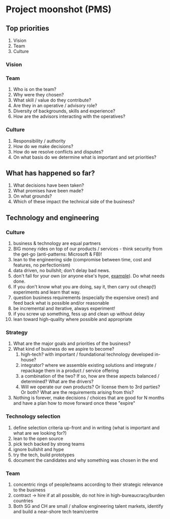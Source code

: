 # Project moonshot (PMS)

## Top priorities
 1. Vision
 1. Team
 1. Culture

### Vision

### Team
 1. Who is on the team?
 1. Why were they chosen?
 1. What skill / value do they contribute?
 1. Are they in an operative / advisory role?
 1. Diversity of backgrounds, skills and experience?
 1. How are the advisors interacting with the operatives?

### Culture
 1. Responsibility / authority
 1. How do we make decisions? 
 1. How do we resolve conflicts and disputes?
 1. On what basis do we determine what is important and set priorities?

## What has happened so far?
 1. What decisions have been taken?
 1. What promises have been made?
 1. On what grounds?
 1. Which of these impact the technical side of the business?

## Technology and engineering

### Culture

 1. business & technology are equal partners
 1. BIG money rides on top of our products / services - think security from the get-go (anti-patterns: Microsoft & FB)!
 1. lean to the engineering side (compromise between time, cost and features, no perfectionism)
 1. data driven, no bullshit; don't delay bad news.
 1. don't fall for your own (or anyone else's hype, [example](https://cointelegraph.com/news/we-dont-need-blockchain-r3-consortium-after-59-million-research)). Do what needs done.
 1. If you don't know what you are doing, say it, then carry out cheap(!) experiments and learn that way.
 1. question business requirements (especially the expensive ones!) and feed back what is possible and/or reasonable
 1. be incremental and iterative, always experiment!
 1. if you screw up something, fess up and clean up without delay
 1. lean toward high-quality where possible and appropriate

### Strategy 

 1. What are the major goals and priorities of the business?
 1. What kind of business do we aspire to become?
    1. high-tech? with important / foundational technology developed in-house?
    1. integrator? where we assemble existing solutions and integrate / repackage them in a product / service offering
    1. a combination of the two? If so, how are these aspects balanced / determined? What are the drivers?
    1. Will we operate our own products? Or license them to 3rd parties? Or both? What are the requirements arising from this?
 1. Nothing is forever, make decisions / choices that are good for N months and have a plan how to move forward once these "expire"

### Technology selection

 1. define selection criteria up-front and in writing (what is important and what are we looking for?)
 1. lean to the open source
 1. pick tech backed by strong teams
 1. ignore bullshit and hype
 1. try the tech, build prototypes
 1. document the candidates and why something was chosen in the end

### Team

 1. concentric rings of people/teams according to their strategic relevance to the business
 1. contract -> hire if at all possible, do not hire in high-bureaucracy/burden countries
 1. Both SG and CH are small / shallow engineering talent markets, identify and build a near-shore tech team/centre
